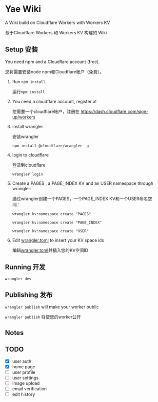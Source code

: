 # Yae Wiki

A Wiki build on Cloudflare Workers with Workers KV

基于Cloudflare Workers 和 Workers KV 构建的 Wiki

## Setup 安装

You need npm and a Cloudflare account (free).

您将需要安装node npm和Cloudflare帐户（免费）。

1. Run `npm install`.

   运行`npm install`

1. You need a cloudflare account, register at

   您需要一个cloudflare帐户，注册在
<https://dash.cloudflare.com/sign-up/workers>

1. install wrangler

   安装wrangler

   `npm install @cloudflare/wrangler -g`

1. login to cloudflare

   登录到cloudflare

   `wrangler login`

1. Create a PAGES , a PAGE_INDEX KV and an USER namespace through wrangler:

   通过wrangler创建一个PAGES，一个PAGE_INDEX KV和一个USER命名空间：

   `wrangler kv:namespace create "PAGES"`

   `wrangler kv:namespace create "PAGE_INDEX"`

   `wrangler kv:namespace create "USER"`

1. Edit [wrangler.toml](./wrangler.toml) to insert your KV space ids

    编辑[wrangler.toml](./wrangler.toml)并插入您的KV空间ID

## Running 开发

`wrangler dev`

## Publishing 发布

`wrangler publish` will make your worker public

`wrangler publish` 将使您的worker公开

## Notes

## TODO

- [x] user auth
- [x] home page
- [ ] user profile
- [ ] user settings
- [ ] image upload
- [ ] email verification
- [ ] edit history

